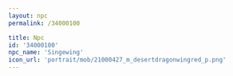 ```yaml
---
layout: npc
permalink: /34000100

title: Npc
id: '34000100'
npc_name: 'Singewing'
icon_url: 'portrait/mob/21000427_m_desertdragonwingred_p.png'
---
```

